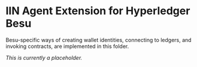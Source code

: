 <!--
 Copyright IBM Corp. All Rights Reserved.

 SPDX-License-Identifier: CC-BY-4.0
 -->
# IIN Agent Extension for Hyperledger Besu 

Besu-specific ways of creating wallet identities, connecting to ledgers, and invoking contracts, are implemented in this folder.

_This is currently a placeholder._
